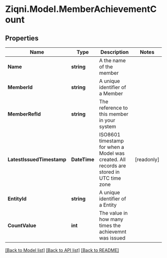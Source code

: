 
# Ziqni.Model.MemberAchievementCount

## Properties

Name | Type | Description | Notes
------------ | ------------- | ------------- | -------------
**Name** | **string** | A the name of the member | 
**MemberId** | **string** | A unique identifier of a Member | 
**MemberRefId** | **string** | The reference to this member in your system | 
**LatestIssuedTimestamp** | **DateTime** | ISO8601 timestamp for when a Model was created. All records are stored in UTC time zone | [readonly] 
**EntityId** | **string** | A unique identifier of a Entity | 
**CountValue** | **int** | The value in how many times the achievemnt was issued | 

[[Back to Model list]](../README.md#documentation-for-models)
[[Back to API list]](../README.md#documentation-for-api-endpoints)
[[Back to README]](../README.md)

